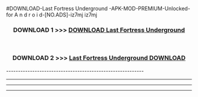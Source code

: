 #DOWNLOAD-Last Fortress Underground -APK-MOD-PREMIUM-Unlocked-for A n d r o i d-[NO.ADS]-iz7mj iz7mj 



<div align="center">

<h3>DOWNLOAD 1 >>> <a href="https://getmod2.web.app/?judul=Last Fortress Underground ">DOWNLOAD Last Fortress Underground </a></h3><br>

<h3>DOWNLOAD 2 >>> <a href="https://getmod2.web.app/?judul=Last Fortress Underground ">Last Fortress Underground  DOWNLOAD </a></h3>

</div>
----------------------------------------------------------

----------------------------------------------------------

----------------------------------------------------------

----------------------------------------------------------



